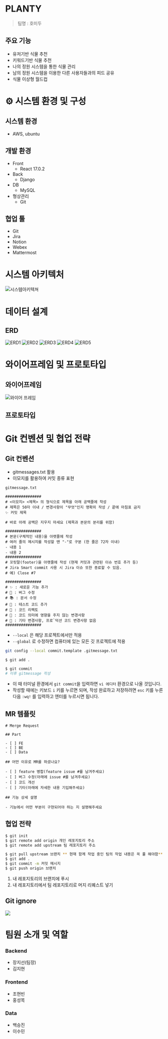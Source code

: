 # PLANTY

> 팀명 : 호미두

## 주요 기능

- 유저기반 식물 추천
- 키워드기반 식물 추천
- 나의 정원 시스템을 통한 식물 관리
- 남의 정원 시스템을 이용한 다른 사용자들과의 피드 공유
- 식물 이상형 월드컵

# ⚙️ 시스템 환경 및 구성

## 시스템 환경

- AWS, ubuntu

## 개발 환경

- Front
  - React 17.0.2
- Back
  - Django
- DB
  - MySQL
- 형상관리
  - Git

## 협업 툴

- Git
- Jira
- Notion
- Webex
- Mattermost

# 시스템 아키텍처

![시스템아키텍쳐](README_assets/systemarchitecher.png)

# 데이터 설계

## ERD

![ERD1](README_assets/erd1.png)
![ERD2](README_assets/erd2.png)
![ERD3](README_assets/erd3.png)
![ERD4](README_assets/erd4.png)
![ERD5](README_assets/erd5.png)

# 와이어프레임 및 프로토타입

## 와이어프레임

![와이어 프레임]()

## 프로토타입

# Git 컨벤션 및 협업 전략

## Git 컨벤션

- gitmessages.txt 활용
- 이모지를 활용하여 커밋 종류 표현

`gitmessage.txt`

```
################
# <이모지> <제목> 의 형식으로 제목을 아래 공백줄에 작성
# 제목은 50자 이내 / 변경사항이 "무엇"인지 명확히 작성 / 끝에 마침표 금지
✨ 커밋 제목

# 바로 아래 공백은 지우지 마세요 (제목과 본문의 분리를 위함)

################
# 본문(구체적인 내용)을 아랫줄에 작성
# 여러 줄의 메시지를 작성할 땐 "-"로 구분 (한 줄은 72자 이내)
- 내용 1
- 내용 2
################
# 꼬릿말(footer)을 아랫줄에 작성 (현재 커밋과 관련된 이슈 번호 추가 등)
# Jira Smart commit 사용 시 Jira 이슈 또한 종료할 수 있음.
# 예) Close #7

################
# ✨ : 새로운 기능 추가
# 🐛 : 버그 수정
# 📚 : 문서 수정
# 🚨 : 테스트 코드 추가
# 🔨 : 코드 리팩토
# 📝 : 코드 의미에 영향을 주지 않는 변경사항
# 🔧 : 기타 변경사항, 프로`덕션 코드 변경사항 없음
################
```

- `--local` 은 해당 프로젝트에서만 적용
- `--global` 로 수정하면 컴퓨터에 있는 모든 깃 프로젝트에 적용

```bash
git config --local commit.template .gitmessage.txt
```

```bash
$ git add .

$ git commit
# 이후 gitmessage 작성
```

- 이 때 터미널 환경에서 `git commit`을 입력하면 `vi 에디터` 환경으로 나올 것입니다.
- 작성할 때에는 키보드 `i` 키를 누르면 되며, 작성 완료하고 저장하려면 `esc` 키를 누른 다음 `:wq!` 를 입력하고 엔터를 누르시면 됩니다.

## MR 템플릿

```
# Merge Request

## Part

- [ ] FE
- [ ] BE
- [ ] Data

## 어떤 이유로 MR를 하셨나요?

- [ ] feature 병합(feature issue #를 남겨주세요)
- [ ] 버그 수정(아래에 issue #를 남겨주세요)
- [ ] 코드 개선
- [ ] 기타(아래에 자세한 내용 기입해주세요)

## 기능 상세 설명

- 기능에서 어떤 부분이 구현되어야 하는 지 설명해주세요
```

## 협업 전략

```bash
$ git init
$ git remote add origin 개인 레포지토리 주소
$ git remote add upstream 팀 레포지토리 주소

$ git pull upstream 브랜치 ** 현재 함께 작업 중인 팀의 작업 내용은 꼭 풀 해야함**
$ git add .
$ git commit -m 커밋 메시지
$ git push origin 브랜치
```

1. 내 레포지토리의 브랜치에 푸시
2. 내 레포지토리에서 팀 레포지토리로 머지 리퀘스트 넣기

## Git ignore

![](README_assets/2022-09-05-17-18-25-image.png)

# 팀원 소개 및 역할

### Backend

- 장지선(팀장)
- 김지현

### Frontend

- 조현빈
- 홍성목

### Data

- 백승진
- 이수민

